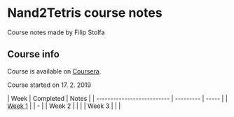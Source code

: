 <h1 id="nand2tetriscoursenotes">Nand2Tetris course notes</h1>
<p>Course notes made by Filip Stolfa</p>
<h2 id="courseinfo">Course info</h2>
<p>Course is available on <a href="https://www.coursera.org/learn/build-a-computer/home/welcome">Coursera</a>.</p>
<p>Course started on 17. 2. 2019</p>
<p>| Week                       | Completed | Notes |
| -------------------------- | --------- | ----- |
| <a href=".\Week1\index.md">Week 1</a> |           | -     |
| Week 2                     |           |       |
| Week 3                     |           |       |</p>